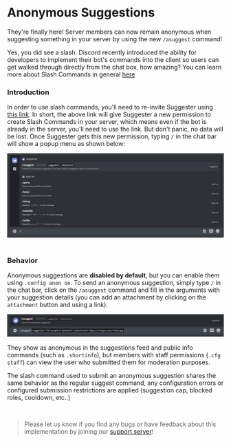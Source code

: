 # Anonymous Suggestions
They're finally here! Server members can now remain anonymous when suggesting something in your server by using the new `/asuggest` command! 

Yes, you did see a slash. Discord recently introduced the ability for developers to implement their bot's commands into the client so users can get walked through directly from the chat box, how amazing? You can learn more about Slash Commands in general [here](https://support.discord.com/hc/en-us/articles/1500000368501)

### Introduction
In order to use slash commands, you'll need to re-invite Suggester using [this link](https://suggester.js.org/invite). 
In short, the above link will give Suggester a new permission to create Slash Commands in your server, which means even if the bot is already in the server, you'll need to use the link. But don't panic, no data will be lost. Once Suggester gets this new permission, typing `/` in the chat bar will show a popup menu as shown below:

![Slash Commands Menu](../assets/slash.png)
 
### Behavior
Anonymous suggestions are **disabled by default**, but you can enable them using `.config anon on`. To send an anonymous suggestion, simply type `/` in the chat bar, click on the `/asuggest` command and fill in the arguments with your suggestion details (you can add an attachment by clicking on the `attachment` button and using a link).

![Sending an anonymous suggestion](../assets/slash-example.png)


They show as anonymous in the suggestions feed and public info commands (such as `.shortinfo`), but members with staff permissions (`.cfg staff`) can view the user who submitted them for moderation purposes. 

The slash command used to submit an anonymous suggestion shares the same behavior as the regular suggest command, any configuration errors or configured submission restrictions are applied (suggestion cap, blocked roles, cooldown, etc..)


 
> Please let us know if you find any bugs or have feedback about this implementation by joining our [support server](https://suggester.js.org/support)!
